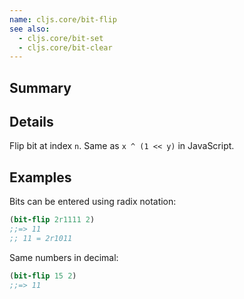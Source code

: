 ```yaml
---
name: cljs.core/bit-flip
see also:
  - cljs.core/bit-set
  - cljs.core/bit-clear
---
```


## Summary

## Details

Flip bit at index `n`.  Same as `x ^ (1 << y)` in JavaScript.

## Examples

Bits can be entered using radix notation:

```clj
(bit-flip 2r1111 2)
;;=> 11
;; 11 = 2r1011
```

Same numbers in decimal:

```clj
(bit-flip 15 2)
;;=> 11
```
